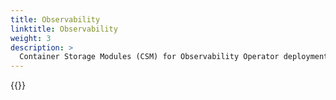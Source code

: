```yaml
---
title: Observability
linktitle: Observability
weight: 3
description: >
  Container Storage Modules (CSM) for Observability Operator deployment
--- 
```


{{<include file="content/v1/getting-started/installation/operator/openshift_modules/observability.md" Var="powerstore" labels="powerstore" hideClasses="1,2,3" >}}

